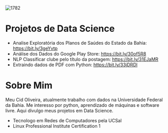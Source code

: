 ![1782](https://user-images.githubusercontent.com/15851273/88395851-15a3c980-cd98-11ea-95b2-4d9bc1a91f2c.jpg)

# Projetos de Data Science

* Analise Exploratória dos Planos de Saúdes do Estado da Bahia: https://bit.ly/3geYvtp
* Análise dos Dados do Google Play Store: https://bit.ly/30of5R8
* NLP Classificar clube pelo título da postagem: https://bit.ly/31EJaMR
* Extraindo dados de PDF com Python: https://bit.ly/33jDRDl

# Sobre Mim
Meu Cid Oliveira, atualmente trabalho com dados na Universidade Federal da Bahia. Me interesso por python, aprendizado de máquinas e software livre. Aqui divulgo meus projetos em Data Science.

* Tecnologo em Redes de Computadores pela UCSal
* Linux Professional Institute Certification 1
